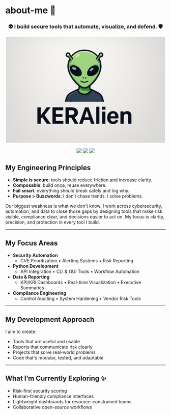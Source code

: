 # about-me 🪷

<h3 align="center">👽 I build secure tools that automate, visualize, and defend. 🛡️</h3>


<p align="center">
  <img src="https://raw.githubusercontent.com/kmukoo101/keralien/main/keralien.png" alt="KERAlien Banner" width="500" />
</p>

<p align="center">
  <img src="https://img.shields.io/badge/Focus-Cybersecurity-blueviolet" />
  <img src="https://img.shields.io/badge/Language-Python-yellow" />
  <img src="https://img.shields.io/badge/Style-BreakThings_Safely-green" />
</p>



## My Engineering Principles

- **Simple is secure**: tools should reduce friction and increase clarity.
- **Composable**: build once, reuse everywhere.
- **Fail smart**: everything should break safely and log why.
- **Purpose > Buzzwords**: I don’t chase trends. I solve problems.

Our biggest weakness is what we don't know. I work across cybersecurity, automation, and data to close those gaps by designing tools that make risk visible, compliance clear, and decisions easier to act on. My focus is clarity, precision, and protection in every tool I build.

---

## My Focus Areas

- **Security Automation**
  - CVE Prioritization • Alerting Systems • Risk Reporting
- **Python Development**
  - API Integration • CLI & GUI Tools • Workflow Automation
- **Data & Reporting**
  - KPI/KRI Dashboards • Real-time Visualization • Executive Summaries
- **Compliance Engineering**
  - Control Auditing • System Hardening • Vendor Risk Tools

---

## My Development Approach

I aim to create:
- Tools that are useful and usable
- Reports that communicate risk clearly
- Projects that solve real-world problems
- Code that's modular, tested, and adaptable

---

## What I’m Currently Exploring ✨

- Risk-first security scoring
- Human-friendly compliance interfaces
- Lightweight dashboards for resource-constrained teams
- Collaborative open-source workflows

